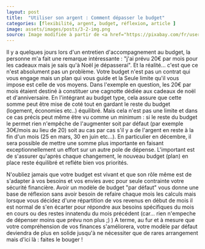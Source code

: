 ```yaml
---
layout: post
title:  "Utiliser son argent : Comment dépasser le budget"
categories: [flexibilité, argent, budget, réflexion, article ]
image: assets/images/posts/3-2-img.png
source: Image modifiée à partir de <a href="https://pixabay.com/fr/users/openclipart-vectors-30363/?utm_source=link-attribution&amp;utm_medium=referral&amp;utm_campaign=image&amp;utm_content=153336">OpenClipart-Vectors</a> de <a href="https://pixabay.com/fr/?utm_source=link-attribution&amp;utm_medium=referral&amp;utm_campaign=image&amp;utm_content=153336">Pixabay</a>
---
```


Il y a quelques jours lors d'un entretien d'accompagnement au budget, la personne m'a fait une remarque intéressante : "j'ai prévu 20€ par mois pour les cadeaux mais je sais qu'à Noël je dépasserai". 
Et la réalité... c'est que ce n'est absolument pas un problème. Votre budget n'est pas un contrat qui vous engage mais un plan qui vous guide et la Seule limite qu'il vous impose est celle de vos moyens. 
Dans l'exemple en question, les 20€ par mois étaient destiné à constituer une cagnotte dédiée aux cadeaux de noël et d'anniversaire. En l'intégrant au budget type, cela assure que cette somme peut être mise de coté tout en gardant le reste du budget (logement, économies etc..) équilibré. 
Mais cela n'est pas une limite et dans ce cas précis peut même être vu comme un minimum : si le reste du budget le permet rien n'empêche de l'augmenter soit par défaut (par exemple 30€/mois au lieu de 20) soit au cas par cas s'il y a de l'argent en reste à la fin d'un mois (25 en mars, 30 en juin etc...). En particulier en décembre, il sera possible de mettre une somme plus importante en faisant exceptionnellement un effort sur un autre pole de dépense. L'important est de s'assurer qu'après chaque changement, le nouveau budget (plan) en place reste équilibré et refléte bien vos priorités.

N'oubliez jamais que votre budget est vivant et que son rôle même est de s'adapter à vos besoins et vos envies avec pour seule contrainte votre sécurité financière. Avoir un modèle de budget "par défaut" vous donne une base de réflexion sans avoir besoin de refaire chaque mois les calculs mais lorsque vous décidez d'une répartition de vos revenus en début de mois il est normal de s'en écarter pour répondre aux besoins spécifiques du mois en cours ou des restes innatendu du mois précédent (car... rien n'empeche de dépenser moins que prévu non plus ;) )
A terme, au fur et à mesure que votre compréhension de vos finances s'améliorera, votre modèle par défaut deviendra de plus en solide jusqu'à ne nécessiter que de rares arrangement mais d'ici là : faites le bouger ! 